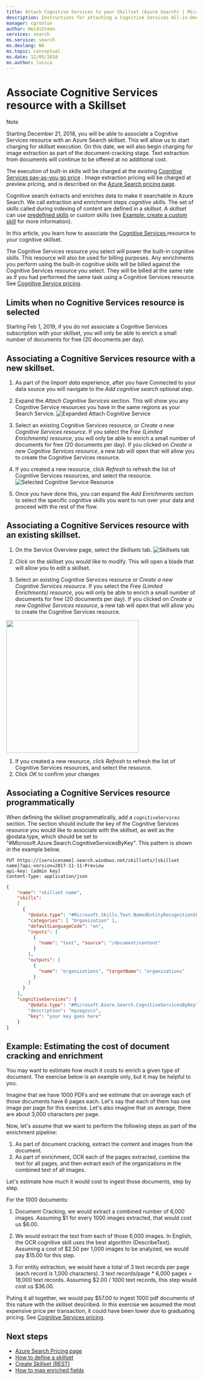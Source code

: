 ```yaml
---
title: Attach Cognitive Services to your Skillset (Azure Search) | Microsoft Docs
description: Instructions for attaching a Cognitive Services All-in-One subscription to a Cognitive Skillset
manager: cgronlun
author: HeidiSteen
services: search
ms.service: search
ms.devlang: NA
ms.topic: conceptual
ms.date: 12/05/2018
ms.author: luisca
---
```

# Associate Cognitive Services resource with a Skillset 

> [!NOTE]
> Starting December 21, 2018, you will be able to associate a Cognitive Services resource with an Azure Search skillset. This will allow us to start charging for skillset execution. On this date, we will also begin charging for image extraction as part of the document-cracking stage. Text extraction from documents will continue to be offered at no additional cost.
>
> The execution of built-in skills will be charged at the existing [Cognitive Services pay-as-you go price](https://azure.microsoft.com/pricing/details/cognitive-services/)
. Image extraction pricing will be charged at preview pricing, and is described on the [Azure Search pricing page](https://go.microsoft.com/fwlink/?linkid=2042400).


Cognitive search extracts and enriches data to make it searchable in Azure Search. We call extraction and enrichment steps *cognitive skills*. The set of skills called during indexing of content are defined in a *skillset*. A skillset can use [predefined skills](cognitive-search-predefined-skills.md) or custom skills (see [Example: create a custom skill](cognitive-search-create-custom-skill-example.md) for more information).

In this article, you learn how to associate the [Cognitive Services ](https://azure.microsoft.com/services/cognitive-services/) resource to your cognitive skillset.

The Cognitive Services resource you select will power the built-in cognitive skills. This resource will also be used for billing purposes. Any enrichments you perform using the built-in cognitive skills will be billed against the Cognitive Services resource you select. They will be billed at the same rate as if you had performed the same task using a Cognitive Services resource. See [Cognitive Service pricing](https://azure.microsoft.com/pricing/details/cognitive-services/).

## Limits when no Cognitive Services resource is selected
Starting Feb 1, 2019, if you do not associate a Cognitive Services subscription with your skillset, you will only be able to enrich a small number of documents for free (20 documents per day). 

## Associating a Cognitive Services resource with a new skillset.

1. As part of the *Import data* experience, after you have Connected to your data source you will navigate to the *Add cognitive search* optional step. 

1. Expand the *Attach Cognitive Services* section. This will show you any Cognitive Service resources you have in the same regions as your Search Service. 
![Expanded Attach Cognitive Service](./media/cognitive-search-attach-cognitive-svcs/attach2.png "Expanded Attach Cognitive Services")

1. Select an existing Cognitive Services resource, or *Create a new Cognitive Services resource*. If you select the *Free (Limited Enrichments) resource*, you will only be able to enrich a small number of documents for free (20 documents per day). If you clicked on *Create a new Cognitive Services resource*, a new tab will open that will allow you to create the Cognitive Services resource. 

1. If you created a new resource, click *Refresh* to refresh the list of Cognitive Services resources, and select the resource. 
![Selected Cognitive Service Resource](./media/cognitive-search-attach-cognitive-svcs/attach3.png "Selected Cognitive Service Resource")

1. Once you have done this, you can expand the *Add Enrichments* section to select the specific cognitive skills you want to run over your data and proceed with the rest of the flow.

## Associating a Cognitive Services resource with an existing skillset.

1. On the Service Overview page, select the *Skillsets* tab.
![Skillsets tab](./media/cognitive-search-attach-cognitive-svcs/attach-existing1.png "Skillsets tab")

1. *Click* on the skillset you would like to modify. This will open a blade that will allow you to edit a skillset.

1. Select an existing Cognitive Services resource or *Create a new Cognitive Services resource*. If you select the *Free (Limited Enrichments) resource*, you will only be able to enrich a small number of documents for free (20 documents per day). If you clicked on *Create a new Cognitive Services resource*, a new tab will open that will allow you to create the Cognitive Services resource. <n/> 
<img src="./media/cognitive-search-attach-cognitive-svcs/attach-existing2.png" width="350">

1. If you created a new resource, click *Refresh* to refresh the list of Cognitive Services resources, and select the resource.
1. Click *OK* to confirm your changes

## Associating a Cognitive Services resource programmatically

When defining the skillset programmatically, add a `cognitiveServices` section. The section should include the key of the Cognitive Services resource you would like to associate with the skillset, as well as the @odata.type, which should be set to "#Microsoft.Azure.Search.CognitiveServicesByKey". This pattern is shown in the example below.

```http
PUT https://[servicename].search.windows.net/skillsets/[skillset name]?api-version=2017-11-11-Preview
api-key: [admin key]
Content-Type: application/json
```
```json
{
    "name": "skillset name",
    "skills": 
    [
      {
        "@odata.type": "#Microsoft.Skills.Text.NamedEntityRecognitionSkill",
        "categories": [ "Organization" ],
        "defaultLanguageCode": "en",
        "inputs": [
          {
            "name": "text", "source": "/document/content"
          }
        ],
        "outputs": [
          {
            "name": "organizations", "targetName": "organizations"
          }
        ]
      }
    ],
    "cognitiveServices": {
    	"@odata.type": "#Microsoft.Azure.Search.CognitiveServicesByKey"
    	"description": "mycogsvcs",
    	"key": "your key goes here"
    }
}
```
## Example: Estimating the cost of document cracking and enrichment
You may want to estimate how much it costs to enrich a given type of document. The exercise below is an example only, but it may be helpful to you.

Imagine that we have 1000 PDFs and we estimate that on average each of those documents have 6 pages each. Let's say that each of them has one image per page for this exercise. Let's also imagine that on average, there are about 3,000 characters per page. 

Now, let's assume that we want to perform the following steps as part of the enrichment pipeline:
1. As part of document cracking, extract the content and images from the document.
1. As part of enrichment, OCR each of the pages extracted, combine the text for all pages, and then extract each of the organizations in the combined text of all images.

Let's estimate how much it would cost to ingest those documents, step by step.

For the 1000 documents:

1. Document Cracking, we would extract a combined number of 6,000 images. Assuming $1 for every 1000 images extracted, that would cost us $6.00.

2. We would extract the text from each of those 6,000 images. In English, the OCR cognitive skill uses the best algorithm (DescribeText). Assuming a cost of $2.50 per 1,000 images to be analyzed, we would pay $15.00 for this step.

3. For entity extraction, we would have a total of 3 text records per page (each record is 1,000 characters). 3 text records/page * 6,000 pages = 18,000 text records. Assuming $2.00 / 1000 text records, this step would cost us $36.00.

Puting it all together, we would pay $57.00 to ingest 1000 pdf documents of this nature with the skillset described.  In this exercise we assumed the most expensive price per transaction, it could have been lower due to graduating pricing. See [Cognitive Services pricing](https://azure.microsoft.com/pricing/details/cognitive-services).



## Next steps
+ [Azure Search Pricing page](https://azure.microsoft.com/pricing/details/search/)
+ [How to define a skillset](cognitive-search-defining-skillset.md)
+ [Create Skillset (REST)](https://docs.microsoft.com/rest/api/searchservice/create-skillset)
+ [How to map enriched fields](cognitive-search-output-field-mapping.md)
